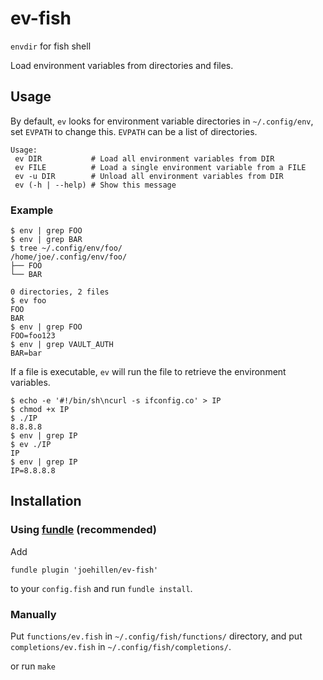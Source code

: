# ev-fish

`envdir` for fish shell

Load environment variables from directories and files.

## Usage

By default, `ev` looks for environment variable directories in `~/.config/env`,
set `EVPATH` to change this. `EVPATH` can be a list of directories.

```
Usage:
 ev DIR           # Load all environment variables from DIR
 ev FILE          # Load a single environment variable from a FILE
 ev -u DIR        # Unload all environment variables from DIR
 ev (-h | --help) # Show this message
```

### Example

```
$ env | grep FOO
$ env | grep BAR
$ tree ~/.config/env/foo/
/home/joe/.config/env/foo/
├── FOO
└── BAR

0 directories, 2 files
$ ev foo
FOO
BAR
$ env | grep FOO
FOO=foo123
$ env | grep VAULT_AUTH
BAR=bar
```

If a file is executable, `ev` will run the file to retrieve the environment variables.

```
$ echo -e '#!/bin/sh\ncurl -s ifconfig.co' > IP
$ chmod +x IP
$ ./IP
8.8.8.8
$ env | grep IP
$ ev ./IP
IP
$ env | grep IP
IP=8.8.8.8
```

## Installation

### Using [fundle](https://github.com/tuvistavie/fundle) (recommended)

Add

```
fundle plugin 'joehillen/ev-fish'
```

to your `config.fish` and run `fundle install`.

### Manually

Put `functions/ev.fish` in `~/.config/fish/functions/` directory,
and put `completions/ev.fish` in `~/.config/fish/completions/`.

or run `make`
